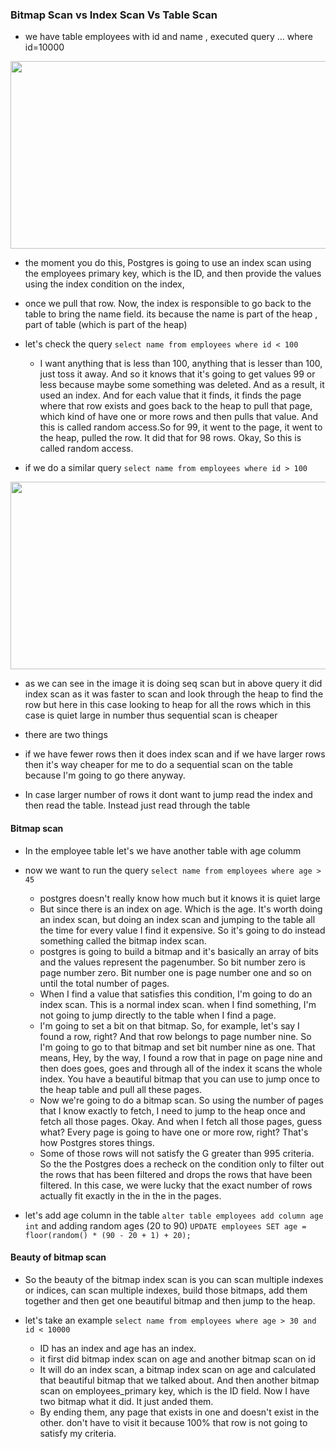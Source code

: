 ### Bitmap Scan vs Index Scan Vs Table Scan

- we have table employees with id and name , executed query ... where id=10000
<img width=800 height=300 src="https://github.com/user-attachments/assets/93ea602a-f4e3-4981-938f-0ed7abcf638e">

  - the moment you do this, Postgres is going to use an index scan using the employees primary key, which is the ID, and then provide the values using the index condition on the index,
  - once we pull that row. Now, the index is responsible to go back to the table to bring the name field. its because the name is part of the heap , part of table (which is part of the heap)

- let's check the query ```select name from employees where id < 100```
  -  I want anything that is less than 100, anything that is lesser than 100, just toss it away. And so it knows that it's going to get values 99 or less because maybe some something was deleted. And as a result, it used an index. And for each value that it finds, it finds the page where that row exists and goes back to the heap to pull that page, which kind of have one or more rows and then pulls that value. And this is called random access.So for 99, it went to the page, it went to the heap, pulled the row. It did that for 98 rows. Okay, So this is called random access.

- if we do a similar query ```select name from employees where id > 100```
<img width=800 height=300 src="https://github.com/user-attachments/assets/9960ca06-276e-4ea7-8828-e1d40e245335">

  -  as we can see in the image it is doing seq scan but in above query it did index scan as it was faster to scan and look through the heap to find the row but here in this case looking to heap for all the rows which in this case is quiet large in number thus sequential scan is cheaper
 
-  there are two things
  - if we have fewer rows then it does index scan and if we have larger rows then it's way cheaper for me to do a sequential scan on the table because I'm going to go there anyway.
  - In case larger number of rows it dont want to jump read the index and then read the table. Instead just read through the table


#### Bitmap scan 

- In the employee table let's we have another table with age columm
- now we want to run the query ```select name from employees where age > 45```
  - postgres doesn't really know how much but it knows it is quiet large
  - But since there is an index on age. Which is the age. It's worth doing an index scan, but doing an index scan and jumping to the table all the time for every value I find it expensive. So it's going to do instead something called the bitmap index scan.
  - postgres is going to build a bitmap and it's basically an array of bits and the values represent the pagenumber. So bit number zero is page number zero. Bit number one is page number one and so on until the total number of pages.
  - When I find a value that satisfies this condition, I'm going to do an index scan. This is a normal index scan. when I find something, I'm not going to jump directly to the table when I find a page.
  - I'm going to set a bit on that bitmap. So, for example, let's say I found a row, right? And that row belongs to page number nine. So I'm going to go to that bitmap and set bit number nine as one. That means, Hey, by the way, I found a row that in page on page nine and then does goes, goes and through all of the index it scans the whole index. You have a beautiful bitmap that you can use to jump once to the heap table and pull all these pages.
  - Now we're going to do a bitmap scan. So using the number of pages that I know exactly to fetch, I need to jump to the heap once and fetch all those pages. Okay. And when I fetch all those pages, guess what? Every page is going to have one or more row, right? That's how Postgres stores things.
  - Some of those rows will not satisfy the G greater than 995 criteria. So the the Postgres does a recheck on the condition only to filter out the rows that has been filtered and drops the rows that have been filtered. In this case, we were lucky that the exact number of rows actually fit exactly in the in the in the pages.

- let's add age column in the table ```alter table employees add column age int``` and adding random ages (20 to 90) ```UPDATE employees SET age = floor(random() * (90 - 20 + 1) + 20);```

#### Beauty of bitmap scan 
- So the beauty of the bitmap index scan is you can scan multiple indexes or indices, can scan multiple indexes, build those bitmaps, add them together and then get one beautiful bitmap and then jump to the heap.

- let's take an example ```select name from employees where age > 30 and id < 10000```
  - ID has an index and age has an index.
  - it first did bitmap index scan on age and another bitmap scan on id
  - It will do an index scan, a bitmap index scan on age and calculated that beautiful bitmap that we talked about. And then another bitmap scan on employees_primary key, which is the ID field. Now I have two bitmap what it did. It just anded them.
  - By ending them, any page that exists in one and doesn't exist in the other. don't have to visit it because 100% that row is not going to satisfy my criteria.
